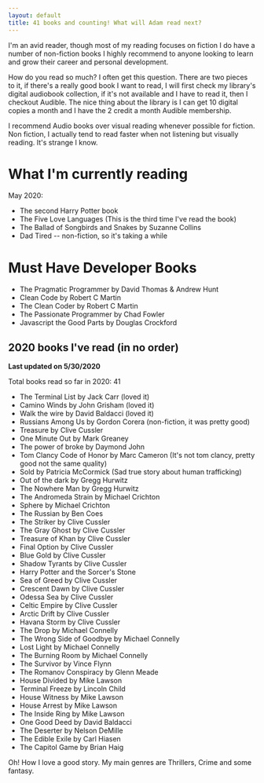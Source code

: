 ```yaml
---
layout: default
title: 41 books and counting! What will Adam read next?
---
```


I'm an avid reader, though most of my reading focuses on fiction I do have a number of non-fiction books I highly recommend to anyone looking to learn and grow their career and personal development. 

How do you read so much? I often get this question. There are two pieces to it, if there's a really good book I want to read, I will first check my library's digital audiobook collection, if it's not available and I have to read it, then I checkout Audible. The nice thing about the library is I can get 10 digital copies a month and I have the 2 credit a month Audible membership. 

I recommend Audio books over visual reading whenever possible for fiction. Non fiction, I actually tend to read faster when not listening but visually reading. It's strange I know. 

# What I'm currently reading

May 2020: 
* The second Harry Potter book
* The Five Love Languages (This is the third time I've read the book)
* The Ballad of Songbirds and Snakes by Suzanne Collins
* Dad Tired -- non-fiction, so it's taking a while 

# Must Have Developer Books

* The Pragmatic Programmer by David Thomas & Andrew Hunt
* Clean Code by Robert C Martin
* The Clean Coder by Robert C Martin
* The Passionate Programmer by Chad Fowler 
* Javascript the Good Parts by Douglas Crockford 

## 2020 books I've read (in no order)

**Last updated on 5/30/2020**

Total books read so far in 2020: 41 

* The Terminal List by Jack Carr (loved it)
* Camino Winds by John Grisham (loved it)
* Walk the wire by David Baldacci (loved it)
* Russians Among Us by Gordon Corera (non-fiction, it was pretty good)
* Treasure by Clive Cussler 
* One Minute Out by Mark Greaney 
* The power of broke by Daymond John 
* Tom Clancy Code of Honor by Marc Cameron (It's not tom clancy, pretty good not the same quality)
* Sold by Patricia McCormick (Sad true story about human trafficking)
* Out of the dark by Gregg Hurwitz 
* The Nowhere Man by Gregg Hurwitz
* The Andromeda Strain by Michael Crichton 
* Sphere by Michael Crichton 
* The Russian by Ben Coes
* The Striker by Clive Cussler 
* The Gray Ghost by Clive Cussler
* Treasure of Khan by Clive Cussler
* Final Option by Clive Cussler
* Blue Gold by Clive Cussler
* Shadow Tyrants by Clive Cussler
* Harry Potter and the Sorcer's Stone 
* Sea of Greed by Clive Cussler
* Crescent Dawn by Clive Cussler
* Odessa Sea by Clive Cussler
* Celtic Empire by Clive Cussler
* Arctic Drift by Clive Cussler
* Havana Storm by Clive Cussler
* The Drop by Michael Connelly
* The Wrong Side of Goodbye by Michael Connelly
* Lost Light by Michael Connelly
* The Burning Room by Michael Connelly
* The Survivor by Vince Flynn
* The Romanov Conspiracy by Glenn Meade
* House Divided by Mike Lawson
* Terminal Freeze by Lincoln Child 
* House Witness by Mike Lawson
* House Arrest by Mike Lawson
* The Inside Ring by Mike Lawson
* One Good Deed by David Baldacci 
* The Deserter by Nelson DeMille
* The Edible Exile by Carl Hiasen 
* The Capitol Game by Brian Haig

Oh! How I love a good story. My main genres are Thrillers, Crime and some fantasy. 


